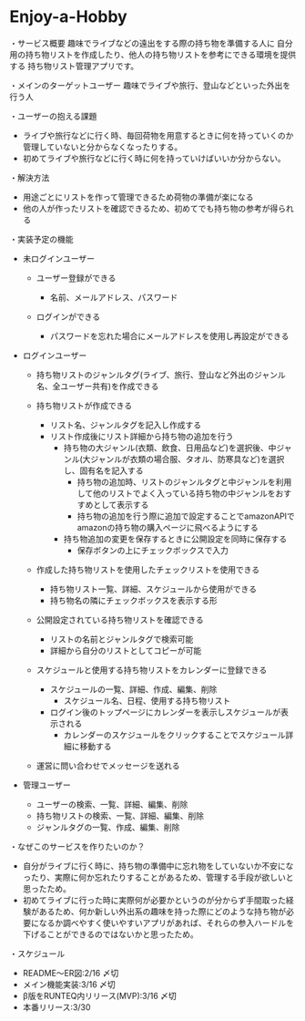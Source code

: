 # Enjoy-a-Hobby
・サービス概要
  趣味でライブなどの遠出をする際の持ち物を準備する人に
  自分用の持ち物リストを作成したり、他人の持ち物リストを参考にできる環境を提供する
  持ち物リスト管理アプリです。

・メインのターゲットユーザー
  趣味でライブや旅行、登山などといった外出を行う人

・ユーザーの抱える課題
  - ライブや旅行などに行く時、毎回荷物を用意するときに何を持っていくのか管理していないと分からなくなったりする。
  - 初めてライブや旅行などに行く時に何を持っていけばいいか分からない。

・解決方法
  - 用途ごとにリストを作って管理できるため荷物の準備が楽になる
  - 他の人が作ったリストを確認できるため、初めてでも持ち物の参考が得られる

・実装予定の機能
  - 未ログインユーザー
    - ユーザー登録ができる
      - 名前、メールアドレス、パスワード

    - ログインができる
      - パスワードを忘れた場合にメールアドレスを使用し再設定ができる

  - ログインユーザー
    - 持ち物リストのジャンルタグ(ライブ、旅行、登山など外出のジャンル名、全ユーザー共有)を作成できる
    - 持ち物リストが作成できる
      - リスト名、ジャンルタグを記入し作成する
      - リスト作成後にリスト詳細から持ち物の追加を行う
        - 持ち物の大ジャンル(衣類、飲食、日用品など)を選択後、中ジャンル(大ジャンルが衣類の場合服、タオル、防寒具など)を選択し、固有名を記入する
          - 持ち物の追加時、リストのジャンルタグと中ジャンルを利用して他のリストでよく入っている持ち物の中ジャンルをおすすめとして表示する
          - 持ち物の追加を行う際に追加で設定することでamazonAPIでamazonの持ち物の購入ページに飛べるようにする
        - 持ち物追加の変更を保存するときに公開設定を同時に保存する
          - 保存ボタンの上にチェックボックスで入力

    - 作成した持ち物リストを使用したチェックリストを使用できる
      - 持ち物リスト一覧、詳細、スケジュールから使用ができる
      - 持ち物名の隣にチェックボックスを表示する形

    - 公開設定されている持ち物リストを確認できる
      - リストの名前とジャンルタグで検索可能
      - 詳細から自分のリストとしてコピーが可能

    - スケジュールと使用する持ち物リストをカレンダーに登録できる
      - スケジュールの一覧、詳細、作成、編集、削除
        - スケジュール名、日程、使用する持ち物リスト
      - ログイン後のトップページにカレンダーを表示しスケジュールが表示される
        - カレンダーのスケジュールをクリックすることでスケジュール詳細に移動する

    - 運営に問い合わせでメッセージを送れる

  - 管理ユーザー
    - ユーザーの検索、一覧、詳細、編集、削除
    - 持ち物リストの検索、一覧、詳細、編集、削除
    - ジャンルタグの一覧、作成、編集、削除

・なぜこのサービスを作りたいのか？
  - 自分がライブに行く時に、持ち物の準備中に忘れ物をしていないか不安になったり、実際に何か忘れたりすることがあるため、管理する手段が欲しいと思ったため。
  - 初めてライブに行った時に実際何が必要かというのが分からず手間取った経験があるため、何か新しい外出系の趣味を持った際にどのような持ち物が必要になるか調べやすく使いやすいアプリがあれば、それらの参入ハードルを下げることができるのではないかと思ったため。

・スケジュール
  - README〜ER図:2/16 〆切
  - メイン機能実装:3/16 〆切
  - β版をRUNTEQ内リリース(MVP):3/16 〆切
  - 本番リリース:3/30
